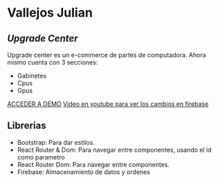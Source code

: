 # Vallejos Julian
## _Upgrade Center_


Upgrade center es un e-commerce de partes de computadora. Ahora mismo cuenta con 3 secciones:

- Gabinetes
- Cpus
- Gpus

[ACCEDER A DEMO](https://dazzling-jang-a300b8.netlify.app/)
[Video en youtube para ver los cambios en firebase](https://youtu.be/6BmPKAIRWwI)

## Librerias

- Bootstrap: Para dar estilos.
- React Router & Dom: Para navegar entre componentes, usando el id como parametro
- React Router Dom: Para navegar entre componentes.
- Firebase: Almacenamiento de datos y ordenes
